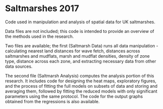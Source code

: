# Saltmarshes 2017
Code used in manipulation and analysis of spatial data for UK saltmarshes.

Data files are not included; this code is intended to provide an overview of the methods used in the research.

Two files are available; the first (Saltmarsh Data) runs all data manipulation - calculating nearest land distances for wave fetch, distances across saltmarshes and mudflats, marsh and mudflat densities, density of zone type, distance across each zone, and extracting necessary data from other data sources. 

The second file (Saltmarsh Analysis) computes the analysis portion of this research. It includes code for designing the heat maps, exploratory figures, and the process of fitting the full models on subsets of data and storing and averaging them, followed by fitting the reduced models with only significant parameters using the same protocol. The code for the output graphs obtained from the regressions is also available.
